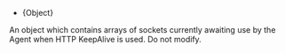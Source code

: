 <!-- YAML
added: v0.11.4
-->

* {Object}

An object which contains arrays of sockets currently awaiting use by
the Agent when HTTP KeepAlive is used.  Do not modify.

